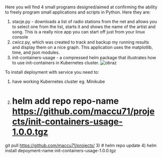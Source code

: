 Here you will find 4 small programs designed/aimed at confirming the ability to freely program small applications and scripts in Python. Here they are:

1) stacje.py - downloads a list of radio stations from the net and allows you to select one from the list, starts it and shows the name of the artist and song. This is a really nice app you can start off just from your linux console
2) cwicz.py, which was created to track and backup my running results and display them on a nice graph. This application uses the matplotlib, time, and json modules.
3) init-containers-usage - a compressed helm package that illustrates how to use init-containers in Kubernetes cluster. 
![obraz](https://github.com/maccu71/projects/assets/51779238/d982af6a-e8ef-4a85-b30a-4619db6070a1)

To install deployment with service you need to:
1) have working Kubernetes cluster eg. Minikube
2) # helm add repo repo-name https://github.com/maccu71/projects/init-containers-usage-1.0.0.tgz
  git pull https://github.com/maccu71/projects/
3) # helm repo update 
4) helm install depoyment-name init-containers-usage-1.0.0.tgz

